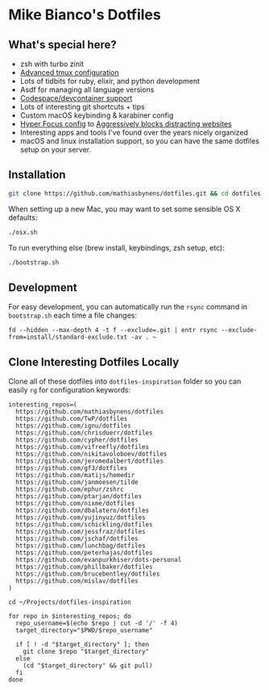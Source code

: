 # Mike Bianco's Dotfiles

## What's special here?

* zsh with turbo zinit
* [Advanced tmux configuration](https://mikebian.co/tag/tmux/)
* Lots of tidbits for ruby, elixir, and python development
* Asdf for managing all language versions
* [Codespace/devcontainer support](https://mikebian.co/my-experience-with-github-codespaces/)
* Lots of interesting git shortcuts + tips
* Custom macOS keybinding & karabiner config
* [Hyper Focus config](https://github.com/iloveitaly/hyper-focus) to [Aggressively blocks distracting websites](http://mikebian.co/how-to-block-distracting-websites-on-your-laptop/)
* Interesting apps and tools I've found over the years nicely organized
* macOS and linux installation support, so you can have the same dotfiles setup on your server.

## Installation

```bash
git clone https://github.com/mathiasbynens/dotfiles.git && cd dotfiles && ./bootstrap.sh
```

When setting up a new Mac, you may want to set some sensible OS X defaults:

```bash
./osx.sh
```

To run everything else (brew install, keybindings, zsh setup, etc):

```bash
./bootstrap.sh
```

## Development

For easy development, you can automatically run the `rsync` command in `bootstrap.sh` each time a file changes:

```shell
fd --hidden --max-depth 4 -t f --exclude=.git | entr rsync --exclude-from=install/standard-exclude.txt -av . ~
```

## Clone Interesting Dotfiles Locally

Clone all of these dotfiles into `dotfiles-inspiration` folder so you can easily `rg` for configuration keywords:

```shell
interesting_repos=(
  https://github.com/mathiasbynens/dotfiles
  https://github.com/TwP/dotfiles
  https://github.com/ignu/dotfiles
  https://github.com/chrisduerr/dotfiles
  https://github.com/cypher/dotfiles
  https://github.com/vifreefly/dotfiles
  https://github.com/nikitavoloboev/dotfiles
  https://github.com/jeromedalbert/dotfiles
  https://github.com/gf3/dotfiles
  https://github.com/matijs/homedir
  https://github.com/janmoesen/tilde
  https://github.com/ephur/zshrc
  https://github.com/ptarjan/dotfiles
  https://github.com/nixme/dotfiles
  https://github.com/dbalatero/dotfiles
  https://github.com/yujinyuz/dotfiles
  https://github.com/schickling/dotfiles
  https://github.com/jessfraz/dotfiles
  https://github.com/jschaf/dotfiles
  https://github.com/lunchbag/dotfiles
  https://github.com/peterhajas/dotfiles
  https://github.com/evanpurkhiser/dots-personal
  https://github.com/phillbaker/dotfiles
  https://github.com/brucebentley/dotfiles
  https://github.com/mislav/dotfiles
)

cd ~/Projects/dotfiles-inspiration

for repo in $interesting_repos; do
  repo_username=$(echo $repo | cut -d '/' -f 4)
  target_directory="$PWD/$repo_username"

  if [ ! -d "$target_directory" ]; then
    git clone $repo "$target_directory"
  else
    (cd "$target_directory" && git pull)
  fi
done
```

